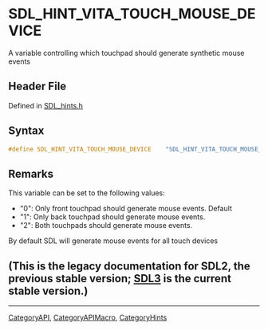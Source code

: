 # SDL_HINT_VITA_TOUCH_MOUSE_DEVICE

A variable controlling which touchpad should generate synthetic mouse events

## Header File

Defined in [SDL_hints.h](https://github.com/libsdl-org/SDL/blob/SDL2/include/SDL_hints.h)

## Syntax

```c
#define SDL_HINT_VITA_TOUCH_MOUSE_DEVICE    "SDL_HINT_VITA_TOUCH_MOUSE_DEVICE"
```

## Remarks

This variable can be set to the following values:

- "0": Only front touchpad should generate mouse events. Default
- "1": Only back touchpad should generate mouse events.
- "2": Both touchpads should generate mouse events.

By default SDL will generate mouse events for all touch devices

## (This is the legacy documentation for SDL2, the previous stable version; [SDL3](https://wiki.libsdl.org/SDL3/) is the current stable version.)



----
[CategoryAPI](CategoryAPI), [CategoryAPIMacro](CategoryAPIMacro), [CategoryHints](CategoryHints)

